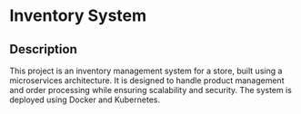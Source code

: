 # Inventory System

## Description
This project is an inventory management system for a store, built using a microservices architecture. It is designed to handle product management and order processing while ensuring scalability and security. The system is deployed using Docker and Kubernetes.
